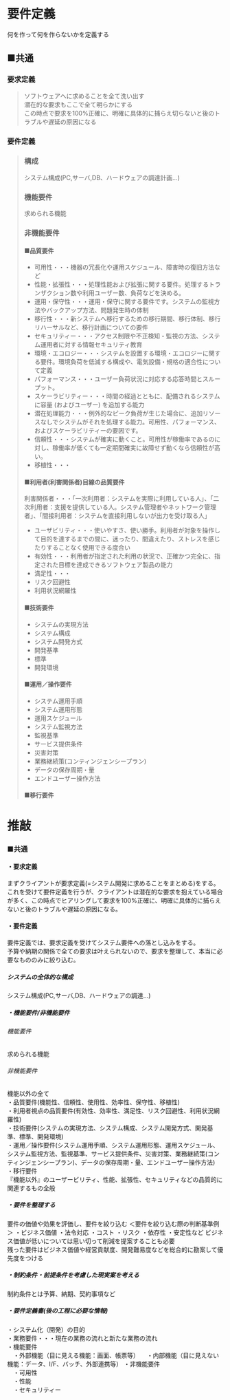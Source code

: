 # 要件定義
何を作って何を作らないかを定義する  
## ■共通
### 要求定義
> ソフトウェアへに求めることを全て洗い出す  
> 潜在的な要求もここで全て明らかにする  
> この時点で要求を100%正確に、明確に具体的に捕らえ切らないと後のトラブルや遅延の原因になる  
### 要件定義
> ### 構成
> システム構成(PC,サーバ,DB、ハードウェアの調達計画...)  
> ### 機能要件
> 求められる機能  
> ### 非機能要件
> #### ■品質要件
> - 可用性・・・機器の冗長化や運用スケジュール、障害時の復旧方法など  
> - 性能・拡張性・・・処理性能および拡張に関する要件。処理するトランザクション数や利用ユーザー数、負荷などを決める。  
> - 運用・保守性・・・運用・保守に関する要件です。システムの監視方法やバックアップ方法、問題発生時の体制  
> - 移行性・・・新システムへ移行するための移行期間、移行体制、移行リハーサルなど、移行計画についての要件  
> - セキュリティー・・・アクセス制限や不正検知・監視の方法、システム運用者に対する情報セキュリティ教育
> - 環境・エコロジー・・・システムを設置する環境・エコロジーに関する要件。環境負荷を低減する構成や、電気設備・規格の適合性について定義
> - パフォーマンス・・・ユーザー負荷状況に対応する応答時間とスループット。
> - スケーラビリティー・・・時間の経過とともに、配備されるシステムに容量 (およびユーザー) を追加する能力    
> - 潜在処理能力・・・例外的なピーク負荷が生じた場合に、追加リソースなしでシステムがそれを処理する能力。可用性、パフォーマンス、およびスケーラビリティーの要因です。
> - 信頼性・・・システムが確実に動くこと。可用性が稼働率であるのに対し、稼働率が低くても一定期間確実に故障せず動くなら信頼性が高い。
> - 移植性・・・
> #### ■利用者(利害関係者)目線の品質要件
> 利害関係者・・・「一次利用者：システムを実際に利用している人」、「二次利用者：支援を提供している人。システム管理者やネットワーク管理者」、「間接利用者：システムを直接利用しないが出力を受け取る人」  
> - ユーザビリティ・・・使いやすさ、使い勝手。利用者が対象を操作して目的を達するまでの間に、迷ったり、間違えたり、ストレスを感じたりすることなく使用できる度合い  
> - 有効性・・・利用者が指定された利用の状況で、正確かつ完全に、指定された目標を達成できるソフトウェア製品の能力  
> - 満足性・・・  
> - リスク回避性  
> - 利用状況網羅性
> #### ■技術要件
> - システムの実現方法
> - システム構成
> - システム開発方式
> - 開発基準
> - 標準
> - 開発環境
> #### ■運用／操作要件
> - システム運用手順  
> - システム運用形態  
> - 運用スケジュール  
> - システム監視方法  
> - 監視基準  
> - サービス提供条件  
> - 災害対策  
> - 業務継続策(コンティンジェンシープラン)  
> - データの保存周期・量  
> - エンドユーザー操作方法
> #### ■移行要件
# 推敲
### ■共通
#### ・要求定義
まずクライアントが要求定義(=システム開発に求めることをまとめる)をする。  
これを受けて要件定義を行うが、クライアントは潜在的な要求を抱えている場合が多く、この時点でヒアリングして要求を100%正確に、明確に具体的に捕らえないと後のトラブルや遅延の原因になる。  
#### ・要件定義
要件定義では、要求定義を受けてシステム要件への落とし込みをする。    
予算や納期の関係で全ての要求は叶えられないので、要求を整理して、本当に必要なもののみに絞り込む。  
##### システムの全体的な構成
システム構成(PC,サーバ,DB、ハードウェアの調達...)
##### ・機能要件/非機能要件
###### 機能要件
求められる機能  
###### 非機能要件
機能以外の全て  
・品質要件(機能性、信頼性、使用性、効率性、保守性、移植性)  
・利用者視点の品質要件(有効性、効率性、満足性、リスク回避性、利用状況網羅性)  
・技術要件(システムの実現方法、システム構成、システム開発方式、開発基準、標準、開発環境)  
・運用／操作要件(システム運用手順、システム運用形態、運用スケジュール、システム監視方法、監視基準、サービス提供条件、災害対策、業務継続策(コンティンジェンシープラン)、データの保存周期・量、エンドユーザー操作方法)  
・移行要件  
『機能以外』のユーザービリティ、性能、拡張性、セキュリティなどの品質的に関連するもの全般
##### ・要件を整理する
要件の価値や効果を評価し、要件を絞り込む
＜要件を絞り込む際の判断基準例＞
・ビジネス価値
・法令対応
・コスト
・リスク
・依存性
・安定性など
ビジネス価値が低いについては思い切って削減を提案することも必要  
残った要件はビジネス価値や経営貢献度、開発難易度などを総合的に勘案して優先度をつける  
##### ・制約条件・前提条件を考慮した現実案を考える
制約条件とは予算、納期、契約事項など  
##### ・要件定義書(後の工程に必要な情報)
・システム化（開発）の目的  
・業務要件・・・現在の業務の流れと新たな業務の流れ  
・機能要件  
　・外部機能（目に見える機能：画面、帳票等） 
　・内部機能（目に見えない機能：データ、I/F、バッチ、外部連携等） 
・非機能要件  
　・可用性  
　・性能  
　・セキュリティー  


<!-- 
# 推敲
[要件定義とは？作成手順や前後の流れをわかりやすく解説！](https://service.shiftinc.jp/column/8507/)  
### 共通
要件定義とは、求められる条件（要件）の内容や意味を、他と区別できるように明らかにする（定義）という意味の言葉で、システム開発の「目的」を明確にする作業のことを指します。  
システム開発で実装する範囲や内容（システム要件）を決定するための開発工程のひとつです。  

#### 要求定義
クライアントがいる場合はクライアントがまず要求定義(=システム開発に求めることをまとめる)をする。  
これを受けて要件定義を行うが、クライアントは潜在的な要求を抱えている場合が多く、この時点でヒアリングして要求を100%正確に、明確に具体的に捕らえないと後のトラブルや遅延の原因になる。  
①ヒアリングは利害関係者を洗い出して抜け漏れなく行う。各関係者の特性や影響度、関係者間の関係などについても調べておく。  
②ビジネス目標を確認する。ビジネス目標を軸に、要件の整理・優先順位付けをする。  
③初期要件を抽出する  
④非機能要件を確認する  
⑤要件の価値や効果を評価し、要件を絞り込む  
＜要件を絞り込む際の判断基準例＞
・ビジネス価値
・法令対応
・コスト
・リスク
・依存性
・安定性など
ビジネス価値が低いについては思い切って削減を提案することも必要  
残った要件はビジネス価値や経営貢献度、開発難易度などを総合的に勘案して優先度をつける。  
⑥制約条件・前提条件を考慮した現実案を考える   
制約条件とは予算、納期、契約事項など  
前提条件とは、開発作業を行ううえで、開発側(受注側)がユーザー側などから提供を受けられることを前提にしている内容  
たとえばユーザー側の関係者が成果物のレビューにどの程度の時間を割けるか、受入テストは何名でおこなってくれるかなどの内容  
逆に、ユーザー側が考えている前提条件(開発側はこのように作業を進めてくれるはず、など)もある。  
一般的に前提条件は、自分に都合のよい内容になるので、その前提が満たされるかどうかも要件定義の段階で確認しておく必要がある  
その内容は、制約条件の一部となり要件の内容や範囲を制約する  
⑦要件定義書を作成して利害関係者に承認してもらう  
要件定義書は、ユーザー側の利害関係者にレビューしてもらい承認してもらう必要があるので、利害関係者にとって必要な情報を網羅するとともに、ユーザー側も開発側も理解しやすい形で文書化する。  
文章表現が中心になるが、文章だけでは説明しにくい(わかりにくい)ところは、モデル化技法や図表表現も使う。  

＜よく使われるモデル化技法や図表＞  
・業務フロー図(BPMNなど)  
・データモデル図(ER図)  
・エンティティ機能関連マトリックス(CRUD図)  
■抜け、漏れ、あいまいさの回避  
これらをなくすコツは、テストができるように要件を書くこと  

アジャイル開発のユーザーストーリーでは、注意することの頭文字をとってINVESTを意識して書くというのがあります。最後のTはTestable(テストできる)を表します。  

＜ユーザーストーリーを書くときのINVEST＞  
　I：Independent(独立して優先順位が付けられる)  
　N：Negotiable(何をつくるのかの案が調整可能である)  
　V：Valuable(価値がある)  
　E：Estimable(見積もり可能である)  
　S：Small(チームで扱いやすい手ごろなサイズである)  
　T：Testable(テストできる)  


#### 要件定義
要件定義では、要求定義を受けてシステム要件への落とし込みをする。    
予算や納期の関係で全ての要求は叶えられないので、要求を整理して、本当に必要なもののみに絞り込む。  

#### 要件の整理
大きく「必須要求」「希望要求」に分かれる。

##### 機能要件/非機能要件
###### 機能要件
どのような機能を作るか
###### 非機能要件
どのように動くシステムを作るか、および運用や保守に関する条件や作業内容など  
・品質要件(機能性、信頼性、使用性、効率性、保守性、移植性)  
・利用者視点の品質要件(有効性、効率性、満足性、リスク回避性、利用状況網羅性)  
・技術要件(システムの実現方法、システム構成、システム開発方式、開発基準、標準、開発環境)  
・運用／操作要件(システム運用手順、システム運用形態、運用スケジュール、システム監視方法、監視基準、サービス提供条件、災害対策、業務継続策(コンティンジェンシープラン)、データの保存周期・量、エンドユーザー操作方法)  
・移行要件  
-->
